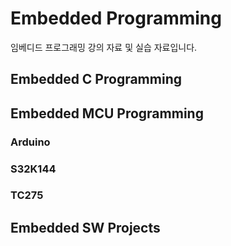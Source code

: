 # Embedded Programming
임베디드 프로그래밍 강의 자료 및 실습 자료입니다.

## Embedded C Programming

## Embedded MCU Programming

### Arduino

### S32K144

### TC275

## Embedded SW Projects

